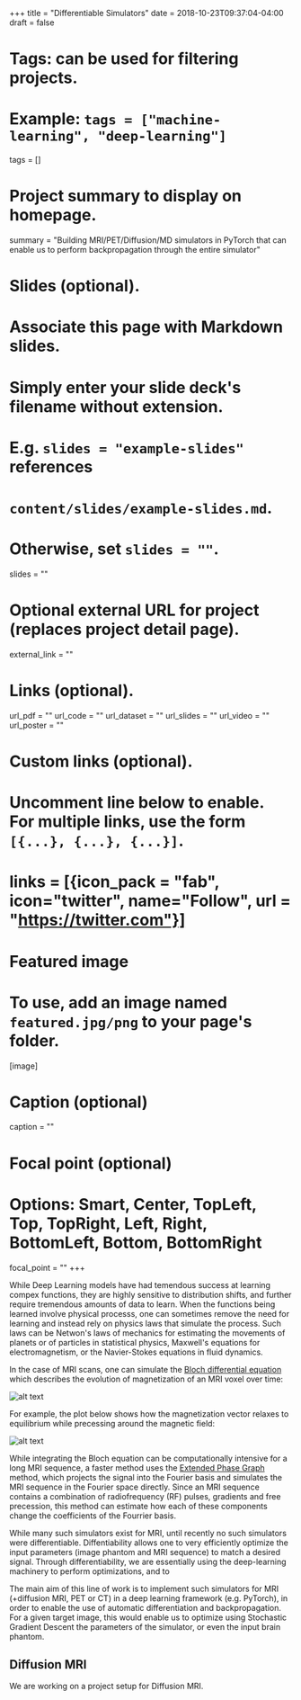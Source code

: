 +++
title = "Differentiable Simulators"
date = 2018-10-23T09:37:04-04:00
draft = false

# Tags: can be used for filtering projects.
# Example: `tags = ["machine-learning", "deep-learning"]`
tags = []

# Project summary to display on homepage.
summary = "Building MRI/PET/Diffusion/MD simulators in PyTorch that can enable us to perform backpropagation through the entire simulator"

# Slides (optional).
#   Associate this page with Markdown slides.
#   Simply enter your slide deck's filename without extension.
#   E.g. `slides = "example-slides"` references 
#   `content/slides/example-slides.md`.
#   Otherwise, set `slides = ""`.
slides = ""

# Optional external URL for project (replaces project detail page).
external_link = ""

# Links (optional).
url_pdf = ""
url_code = ""
url_dataset = ""
url_slides = ""
url_video = ""
url_poster = ""

# Custom links (optional).
#   Uncomment line below to enable. For multiple links, use the form `[{...}, {...}, {...}]`.
# links = [{icon_pack = "fab", icon="twitter", name="Follow", url = "https://twitter.com"}]

# Featured image
# To use, add an image named `featured.jpg/png` to your page's folder. 
[image]
  # Caption (optional)
  caption = ""

  # Focal point (optional)
  # Options: Smart, Center, TopLeft, Top, TopRight, Left, Right, BottomLeft, Bottom, BottomRight
  focal_point = ""
+++

While Deep Learning models have had temendous success at learning compex functions, they are highly sensitive to distribution shifts, and further require tremendous amounts of data to learn. When the functions being learned involve physical processs, one can sometimes remove the need for learning and instead rely on physics laws that simulate the process. Such laws can be Netwon's laws of mechanics for estimating the movements of planets or of particles in statistical physics, Maxwell's equations for electromagnetism, or the Navier-Stokes equations in fluid dynamics. 

In the case of MRI scans, one can simulate the [Bloch differential equation](https://en.wikipedia.org/wiki/Bloch_equations) which describes the evolution of magnetization of an MRI voxel over time:

![alt text](https://i.imgur.com/2GBnTg8.png)

For example, the plot below shows how the magnetization vector relaxes to equilibrium while precessing around the magnetic field:

![alt text](https://upload.wikimedia.org/wikipedia/commons/2/26/Nuclear_magnetization_relaxation.gif)

While integrating the Bloch equation can be computationally intensive for a long MRI sequence, a faster method uses the [Extended Phase Graph](https://pubmed.ncbi.nlm.nih.gov/24737382/) method, which projects the signal into the Fourier basis and simulates the MRI sequence in the Fourier space directly. Since an MRI sequence contains a combination of radiofrequency (RF) pulses, gradients and free precession, this method can estimate how each of these components change the coefficients of the Fourrier basis. 

While many such simulators exist for MRI, until recently no such simulators were differentiable. Diffentiability allows one to very efficiently optimize the input parameters (image phantom and MRI sequence) to match a desired signal. Through differentiability, we are essentially using the deep-learning machinery to perform optimizations, and to 

The main aim of this line of work is to implement such simulators for MRI (+diffusion MRI, PET or CT) in a deep learning framework (e.g. PyTorch), in order to enable the use of automatic differentiation and backpropagation. For a given target image, this would enable us to optimize using Stochastic Gradient Descent the parameters of the simulator, or even the input brain phantom. 

## Diffusion MRI

We are working on a project setup for Diffusion MRI. 